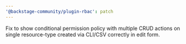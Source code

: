 ```yaml
---
'@backstage-community/plugin-rbac': patch
---
```


Fix to show conditional permission policy with multiple CRUD actions on single resource-type created via CLI/CSV correctly in edit form.
